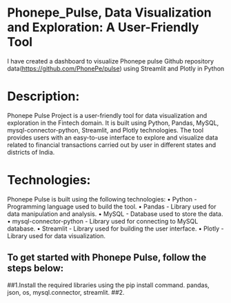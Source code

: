 # Phonepe_Pulse, Data Visualization and Exploration: A User-Friendly Tool
I have created a dashboard to visualize Phonepe pulse Github repository data(https://github.com/PhonePe/pulse) using Streamlit and Plotly in Python
# Description:
Phonepe Pulse Project is a user-friendly tool for data visualization and exploration in the Fintech domain. It is built using Python, Pandas, MySQL, mysql-connector-python, Streamlit, and Plotly technologies. The tool provides users with an easy-to-use interface to explore and visualize data related to financial transactions carried out by user in different states and districts of India.

# Technologies:
Phonepe Pulse is built using the following technologies: • Python - Programming language used to build the tool. • Pandas - Library used for data manipulation and analysis. • MySQL - Database used to store the data. • mysql-connector-python - Library used for connecting to MySQL database. • Streamlit - Library used for building the user interface. • Plotly - Library used for data visualization.

## To get started with Phonepe Pulse, follow the steps below:
##1.Install the required libraries using the pip install command. pandas, json, os, mysql.connector, streamlit.
##2.
